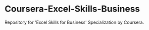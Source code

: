 # Coursera-Excel-Skills-Business
Repository for 'Excel Skills for Business' Specialization by Coursera.
